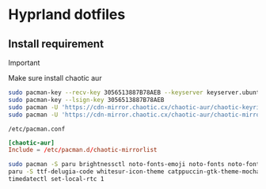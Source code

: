 # Hyprland dotfiles

## Install requirement

> [!IMPORTANT]
> Make sure install chaotic aur

```bash
sudo pacman-key --recv-key 3056513887B78AEB --keyserver keyserver.ubuntu.com
sudo pacman-key --lsign-key 3056513887B78AEB
sudo pacman -U 'https://cdn-mirror.chaotic.cx/chaotic-aur/chaotic-keyring.pkg.tar.zst'
sudo pacman -U 'https://cdn-mirror.chaotic.cx/chaotic-aur/chaotic-mirrorlist.pkg.tar.zst'
```

`/etc/pacman.conf`

```conf
[chaotic-aur]
Include = /etc/pacman.d/chaotic-mirrorlist
```

```bash
sudo pacman -S paru brightnessctl noto-fonts-emoji noto-fonts noto-fonts-cjk waybar bluez blueman xdg-desktop-portal-hyprland swww ttf-jetbrains-mono-nerd nautilus bibata-cursor-theme swaync nwg-look ghostty hy3
paru -S ttf-delugia-code whitesur-icon-theme catppuccin-gtk-theme-mocha thorium-browser
timedatectl set-local-rtc 1
```
